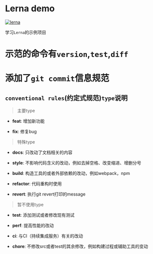 # Lerna demo

[![lerna](https://img.shields.io/badge/maintained%20with-lerna-cc00ff.svg)](https://lerna.js.org/)

学习`Lerna`的示例项目

# 示范的命令有`version`,`test`,`diff`

# 添加了`git commit`信息规范

## `conventional rules`(约定式规范)`type`说明

> 主要type

* **feat**:     增加新功能

* **fix**:      修复bug

> 特殊type
* **docs**:     只改动了文档相关的内容

* **style**:    不影响代码含义的改动，例如去掉空格、改变缩进、增删分号

* **build**:    构造工具的或者外部依赖的改动，例如webpack，npm

* **refactor**: 代码重构时使用

* **revert**:   执行git revert打印的message


> 暂不使用type
* **test**:     添加测试或者修改现有测试

* **perf**:     提高性能的改动

* **ci**:       与CI（持续集成服务）有关的改动

* **chore**:    不修改src或者test的其余修改，例如构建过程或辅助工具的变动
